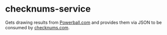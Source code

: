 # checknums-service
Gets drawing results from [Powerball.com](http://powerball.com) and provides them via JSON to be consumed by [checknums.com](https://checknums.com).